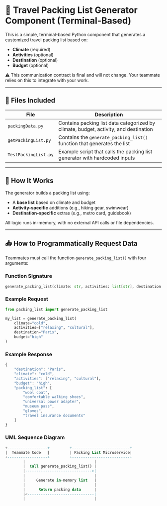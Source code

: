 # 🧳 Travel Packing List Generator Component (Terminal-Based)

This is a simple, terminal-based Python component that generates a customized travel packing list based on:

- **Climate** (required)
- **Activities** (optional)
- **Destination** (optional)
- **Budget** (optional)

⚠️ This communication contract is final and will not change. Your teammate relies on this to integrate with your work.

---

## 📁 Files Included

| File                | Description                                                                 |
|---------------------|-----------------------------------------------------------------------------|
| `packingData.py`    | Contains packing list data categorized by climate, budget, activity, and destination |
| `getPackingList.py` | Contains the `generate_packing_list()` function that generates the list     |
| `TestPackingList.py`| Example script that calls the packing list generator with hardcoded inputs  |

---

## 🚀 How It Works

The generator builds a packing list using:
- A **base list** based on climate and budget
- **Activity-specific** additions (e.g., hiking gear, swimwear)
- **Destination-specific** extras (e.g., metro card, guidebook)

All logic runs in-memory, with no external API calls or file dependencies.

---

## 📥 How to Programmatically Request Data

Teammates must call the function `generate_packing_list()` with four arguments:

### Function Signature

```python
generate_packing_list(climate: str, activities: list[str], destination: str, budget: str) -> dict
```
### Example Request
```python
from packing_list import generate_packing_list

my_list = generate_packing_list(
    climate="cold",
    activities=["relaxing", "cultural"],
    destination="Paris",
    budget="high"
)
```
### Example Response
```python
{
    "destination": "Paris",
    "climate": "cold",
    "activities": ["relaxing", "cultural"],
    "budget": "high",
    "packing_list": [
        "wool coat",
        "comfortable walking shoes",
        "universal power adapter",
        "museum pass",
        "gloves",
        "travel insurance documents"
    ]
}
```
### UML Sequence Diagram
```sql
+------------------+         +--------------------------+
|  Teammate Code   |         | Packing List Microservice|
+------------------+         +--------------------------+
        |                               |
        |  Call generate_packing_list() |
        |------------------------------>|
        |                               |
        |     Generate in-memory list   |
        |                               |
        |      Return packing data      |
        |<------------------------------|
        |                               |

```





